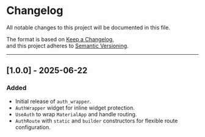 # Changelog

All notable changes to this project will be documented in this file.

The format is based on [Keep a Changelog](https://keepachangelog.com/en/1.0.0/),  
and this project adheres to [Semantic Versioning](https://semver.org/spec/v2.0.0.html).

---

## [1.0.0] - 2025-06-22
### Added
- Initial release of `auth_wrapper`.
- `AuthWrapper` widget for inline widget protection.
- `UseAuth` to wrap `MaterialApp` and handle routing.
- `AuthRoute` with `static` and `builder` constructors for flexible route configuration.

